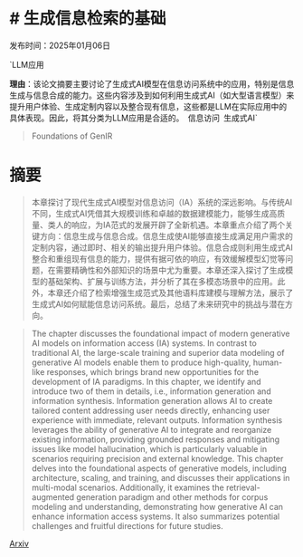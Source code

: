 # # 生成信息检索的基础

发布时间：2025年01月06日

`LLM应用

**理由**：该论文摘要主要讨论了生成式AI模型在信息访问系统中的应用，特别是信息生成与信息合成的能力。这些内容涉及到如何利用生成式AI（如大型语言模型）来提升用户体验、生成定制内容以及整合现有信息，这些都是LLM在实际应用中的具体表现。因此，将其分类为LLM应用是合适的。` `信息访问` `生成式AI`

> Foundations of GenIR

# 摘要

> 本章探讨了现代生成式AI模型对信息访问（IA）系统的深远影响。与传统AI不同，生成式AI凭借其大规模训练和卓越的数据建模能力，能够生成高质量、类人的响应，为IA范式的发展开辟了全新机遇。本章重点介绍了两个关键方向：信息生成与信息合成。信息生成使AI能够直接生成满足用户需求的定制内容，通过即时、相关的输出提升用户体验。信息合成则利用生成式AI整合和重组现有信息的能力，提供有据可依的响应，有效缓解模型幻觉等问题，在需要精确性和外部知识的场景中尤为重要。本章还深入探讨了生成模型的基础架构、扩展与训练方法，并分析了其在多模态场景中的应用。此外，本章还介绍了检索增强生成范式及其他语料库建模与理解方法，展示了生成式AI如何赋能信息访问系统。最后，总结了未来研究中的挑战与潜在方向。

> The chapter discusses the foundational impact of modern generative AI models on information access (IA) systems. In contrast to traditional AI, the large-scale training and superior data modeling of generative AI models enable them to produce high-quality, human-like responses, which brings brand new opportunities for the development of IA paradigms. In this chapter, we identify and introduce two of them in details, i.e., information generation and information synthesis. Information generation allows AI to create tailored content addressing user needs directly, enhancing user experience with immediate, relevant outputs. Information synthesis leverages the ability of generative AI to integrate and reorganize existing information, providing grounded responses and mitigating issues like model hallucination, which is particularly valuable in scenarios requiring precision and external knowledge. This chapter delves into the foundational aspects of generative models, including architecture, scaling, and training, and discusses their applications in multi-modal scenarios. Additionally, it examines the retrieval-augmented generation paradigm and other methods for corpus modeling and understanding, demonstrating how generative AI can enhance information access systems. It also summarizes potential challenges and fruitful directions for future studies.

[Arxiv](https://arxiv.org/abs/2501.02842)